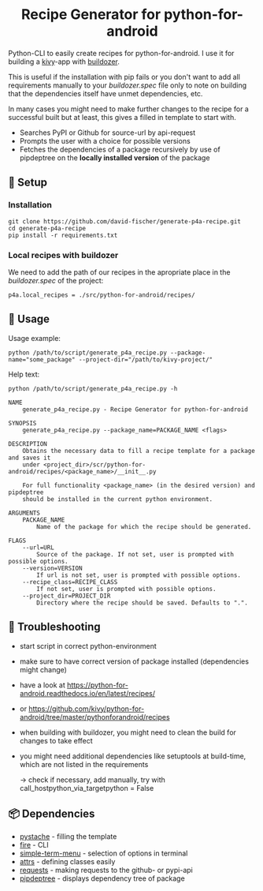 <h1 align="center">Recipe Generator for python-for-android</h1>

Python-CLI to easily create recipes for python-for-android. I use it for building a [kivy](https://kivy.org/#home)-app with [buildozer](https://buildozer.readthedocs.io/en/latest/).

This is useful if the installation with pip fails or you don't want to add all requirements manually to your *buildozer.spec* file only to note on building that the dependencies itself have unmet dependencies, etc.

In many cases you might need to make further changes to the recipe for a successful built but at least, this gives a filled in template to start with.

* Searches PyPI or Github for source-url by api-request
* Prompts the user with a choice for possible versions
* Fetches the dependencies of a package recursively by use of pipdeptree on the **locally installed version** of the package

## 🔧 Setup

### Installation

```
git clone https://github.com/david-fischer/generate-p4a-recipe.git
cd generate-p4a-recipe
pip install -r requirements.txt
```

### Local recipes with buildozer

We need to add the path of our recipes in the apropriate place in the *buildozer.spec* of the project:

```
p4a.local_recipes = ./src/python-for-android/recipes/
```

## 🎈 Usage 

Usage example:

```
python /path/to/script/generate_p4a_recipe.py --package-name="some_package" --project-dir="/path/to/kivy-project/"
```

Help text:

```
python /path/to/script/generate_p4a_recipe.py -h

NAME
    generate_p4a_recipe.py - Recipe Generator for python-for-android

SYNOPSIS
    generate_p4a_recipe.py --package_name=PACKAGE_NAME <flags>

DESCRIPTION
    Obtains the necessary data to fill a recipe template for a package and saves it
    under <project_dir>/scr/python-for-android/recipes/<package_name>/__init__.py

    For full functionality <package_name> (in the desired version) and pipdeptree
    should be installed in the current python environment.

ARGUMENTS
    PACKAGE_NAME
        Name of the package for which the recipe should be generated.

FLAGS
    --url=URL
        Source of the package. If not set, user is prompted with possible options.
    --version=VERSION
        If url is not set, user is prompted with possible options.
    --recipe_class=RECIPE_CLASS
        If not set, user is prompted with possible options.
    --project_dir=PROJECT_DIR
        Directory where the recipe should be saved. Defaults to ".".
```

## :microscope: Troubleshooting

* start script in correct python-environment

* make sure to have correct version of package installed (dependencies might change)

* have a look at https://python-for-android.readthedocs.io/en/latest/recipes/

* or https://github.com/kivy/python-for-android/tree/master/pythonforandroid/recipes

* when building with buildozer, you might need to clean the build for changes to take effect

* you might need additional dependencies like setuptools at build-time, which are not listed in the requirements

  -> check if necessary, add manually, try with call_hostpython_via_targetpython = False

## :package: Dependencies

* [pystache](https://github.com/defunkt/pystache) - filling the template
* [fire](https://github.com/google/python-fire) - CLI
* [simple-term-menu](https://github.com/IngoHeimbach/simple-term-menu) - selection of options in terminal
* [attrs](https://www.attrs.org/en/stable/) - defining classes easily
* [requests](https://requests.readthedocs.io/en/master/) - making requests to the github- or pypi-api
* [pipdeptree](https://github.com/naiquevin/pipdeptree) - displays dependency tree of package

